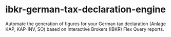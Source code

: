 # ibkr-german-tax-declaration-engine
Automate the generation of figures for your German tax declaration (Anlage KAP, KAP-INV, SO) based on Interactive Brokers (IBKR) Flex Query reports.
